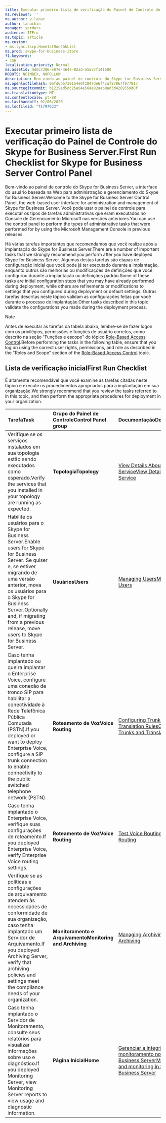 ```yaml
---
title: Executar primeiro lista de verificação do Painel de Controle do Skype for Business Server.
ms.reviewer: ''
ms.author: v-lanac
author: lanachin
manager: serdars
audience: ITPro
ms.topic: article
ms.custom:
- ms.lync.lscp.Home1stRunChkList
ms.prod: skype-for-business-itpro
f1.keywords:
- CSH
localization_priority: Normal
ms.assetid: 4d0c7306-e87e-464a-82ad-a5537f141500
ROBOTS: NOINDEX, NOFOLLOW
description: Bem-vindo ao painel de controle do Skype for Business Server, a interface do usuário baseada na Web para administração e gerenciamento do Skype for Business Server. Você pode usar o painel de controle para executar os tipos de tarefas administrativas que eram executados no Console de Gerenciamento Microsoft nas versões anteriores.
ms.openlocfilehash: 0efd6b5730154e0f1847de6f4caf87867f977817
ms.sourcegitcommit: b1229ed5dc25a04e56aa02aab8ad3d4209559d8f
ms.translationtype: MT
ms.contentlocale: pt-BR
ms.lasthandoff: 02/06/2020
ms.locfileid: "41797632"
---
```

# <a name="first-run-checklist-for-skype-for-business-server-control-panel"></a><span data-ttu-id="e8176-104">Executar primeiro lista de verificação do Painel de Controle do Skype for Business Server.</span><span class="sxs-lookup"><span data-stu-id="e8176-104">First Run Checklist for Skype for Business Server Control Panel</span></span>

<span data-ttu-id="e8176-105">Bem-vindo ao painel de controle do Skype for Business Server, a interface do usuário baseada na Web para administração e gerenciamento do Skype for Business Server.</span><span class="sxs-lookup"><span data-stu-id="e8176-105">Welcome to the Skype for Business Server Control Panel, the web-based user interface for administration and management of Skype for Business Server.</span></span> <span data-ttu-id="e8176-106">Você pode usar o painel de controle para executar os tipos de tarefas administrativas que eram executados no Console de Gerenciamento Microsoft nas versões anteriores.</span><span class="sxs-lookup"><span data-stu-id="e8176-106">You can use the control panel to perform the types of administrative tasks that were performed for by using the Microsoft Management Console in previous releases.</span></span>

<span data-ttu-id="e8176-107">Há várias tarefas importantes que recomendamos que você realize após a implantação do Skype for Business Server.</span><span class="sxs-lookup"><span data-stu-id="e8176-107">There are a number of important tasks that we strongly recommend you perform after you have deployed Skype for Business Server.</span></span> <span data-ttu-id="e8176-108">Algumas destas tarefas são etapas de configuração inicial que você pode já ter executado durante a implantação, enquanto outros são melhorias ou modificações de definições que você configurou durante a implantação ou definições padrão.</span><span class="sxs-lookup"><span data-stu-id="e8176-108">Some of these tasks are initial configuration steps that you may have already performed during deployment, while others are refinements or modifications to settings that you configured during deployment or default settings.</span></span> <span data-ttu-id="e8176-109">Outras tarefas descritas neste tópico validam as configurações feitas por você durante o processo de implantação.</span><span class="sxs-lookup"><span data-stu-id="e8176-109">Other tasks described in this topic validate the configurations you made during the deployment process.</span></span>

> [!NOTE]
> <span data-ttu-id="e8176-110">Antes de executar as tarefas da tabela abaixo, lembre-se de fazer logon com os privilégios, permissões e funções de usuário corretos, como descrito na seção "Funções e escopo" do tópico [Role-Based Access Control](https://technet.microsoft.com/library/41204ba3-ce5b-41a8-a6c3-b444468fa328.aspx).</span><span class="sxs-lookup"><span data-stu-id="e8176-110">Before performing the tasks in the following table, ensure that you log on using the correct user rights, permissions, and role as described in the "Roles and Scope" section of the [Role-Based Access Control](https://technet.microsoft.com/library/41204ba3-ce5b-41a8-a6c3-b444468fa328.aspx) topic.</span></span>

## <a name="first-run-checklist"></a><span data-ttu-id="e8176-111">Lista de verificação inicial</span><span class="sxs-lookup"><span data-stu-id="e8176-111">First Run Checklist</span></span>

<span data-ttu-id="e8176-112">É altamente recomendável que você examine as tarefas citadas neste tópico e execute os procedimentos apropriados para a implantação em sua organização.</span><span class="sxs-lookup"><span data-stu-id="e8176-112">We strongly recommend that you review the tasks referred to in this topic, and then perform the appropriate procedures for deployment in your organization.</span></span>

|<span data-ttu-id="e8176-113">**Tarefa**</span><span class="sxs-lookup"><span data-stu-id="e8176-113">**Task**</span></span>|<span data-ttu-id="e8176-114">**Grupo do Painel de Controle**</span><span class="sxs-lookup"><span data-stu-id="e8176-114">**Control Panel group**</span></span>|<span data-ttu-id="e8176-115">**Documentação**</span><span class="sxs-lookup"><span data-stu-id="e8176-115">**Documentation**</span></span>|
|:-----|:-----|:-----|
|<span data-ttu-id="e8176-116">Verifique se os serviços instalados em sua topologia estão sendo executados como esperado.</span><span class="sxs-lookup"><span data-stu-id="e8176-116">Verify the services that you installed in your topology are running as expected.</span></span>  <br/> |<span data-ttu-id="e8176-117">**Topologia**</span><span class="sxs-lookup"><span data-stu-id="e8176-117">**Topology**</span></span> <br/> |[<span data-ttu-id="e8176-118">View Details About a Service</span><span class="sxs-lookup"><span data-stu-id="e8176-118">View Details About a Service</span></span>](https://technet.microsoft.com/library/bc8e8202-cd68-47e4-95b2-bb36e51cc124.aspx) <br/> |
|<span data-ttu-id="e8176-119">Habilite os usuários para o Skype for Business Server.</span><span class="sxs-lookup"><span data-stu-id="e8176-119">Enable users for Skype for Business Server.</span></span> <span data-ttu-id="e8176-120">Se quiser e, se estiver migrando de uma versão anterior, mova os usuários para o Skype for Business Server.</span><span class="sxs-lookup"><span data-stu-id="e8176-120">Optionally and, if migrating from a previous release, move users to Skype for Business Server.</span></span>  <br/> |<span data-ttu-id="e8176-121">**Usuários**</span><span class="sxs-lookup"><span data-stu-id="e8176-121">**Users**</span></span> <br/> |[<span data-ttu-id="e8176-122">Managing Users</span><span class="sxs-lookup"><span data-stu-id="e8176-122">Managing Users</span></span>](https://technet.microsoft.com/library/8021087e-5084-4a39-9fef-ab9376c6d371.aspx) <br/> |
|<span data-ttu-id="e8176-123">Caso tenha implantado ou queira implantar o Enterprise Voice, configure uma conexão de tronco SIP para habilitar a conectividade à Rede Telefônica Pública Comutada (PSTN).</span><span class="sxs-lookup"><span data-stu-id="e8176-123">If you deployed or want to deploy Enterprise Voice, configure a SIP trunk connection to enable connectivity to the public switched telephone network (PSTN).</span></span>  <br/> |<span data-ttu-id="e8176-124">**Roteamento de Voz**</span><span class="sxs-lookup"><span data-stu-id="e8176-124">**Voice Routing**</span></span> <br/> |[<span data-ttu-id="e8176-125">Configuring Trunks and Translation Rules</span><span class="sxs-lookup"><span data-stu-id="e8176-125">Configuring Trunks and Translation Rules</span></span>](https://technet.microsoft.com/library/0c339511-a185-484e-94f0-dbe918b7e48a.aspx) <br/> |
|<span data-ttu-id="e8176-126">Caso tenha implantado o Enterprise Voice, verifique suas configurações de roteamento.</span><span class="sxs-lookup"><span data-stu-id="e8176-126">If you deployed Enterprise Voice, verify Enterprise Voice routing settings.</span></span>  <br/> |<span data-ttu-id="e8176-127">**Roteamento de Voz**</span><span class="sxs-lookup"><span data-stu-id="e8176-127">**Voice Routing**</span></span> <br/> |[<span data-ttu-id="e8176-128">Test Voice Routing</span><span class="sxs-lookup"><span data-stu-id="e8176-128">Test Voice Routing</span></span>](https://technet.microsoft.com/library/d3aae909-fef6-440f-b144-0b62dc82bf5d.aspx) <br/> |
|<span data-ttu-id="e8176-129">Verifique se as políticas e configurações de arquivamento atendem às necessidades de conformidade de sua organização, caso tenha implantado um Servidor de Arquivamento.</span><span class="sxs-lookup"><span data-stu-id="e8176-129">If you deployed Archiving Server, verify that archiving policies and settings meet the compliance needs of your organization.</span></span>  <br/> |<span data-ttu-id="e8176-130">**Monitoramento e Arquivamento**</span><span class="sxs-lookup"><span data-stu-id="e8176-130">**Monitoring and Archiving**</span></span> <br/> |[<span data-ttu-id="e8176-131">Managing Archiving</span><span class="sxs-lookup"><span data-stu-id="e8176-131">Managing Archiving</span></span>](https://technet.microsoft.com/library/48c6cc8c-c2c1-4534-9a8a-fd5eb738076a.aspx) <br/> |
|<span data-ttu-id="e8176-132">Caso tenha implantado o Servidor de Monitoramento, consulte seus relatórios para visualizar informações sobre uso e diagnóstico.</span><span class="sxs-lookup"><span data-stu-id="e8176-132">If you deployed Monitoring Server, view Monitoring Server reports to view usage and diagnostic information.</span></span>  <br/> |<span data-ttu-id="e8176-133">**Página Inicial**</span><span class="sxs-lookup"><span data-stu-id="e8176-133">**Home**</span></span> <br/> |[<span data-ttu-id="e8176-134">Gerenciar a integridade e o monitoramento no Skype for Business Server</span><span class="sxs-lookup"><span data-stu-id="e8176-134">Manage health and monitoring in Skype for Business Server</span></span>](../../../manage/health-and-monitoring/health-and-monitoring.md) <br/> |


